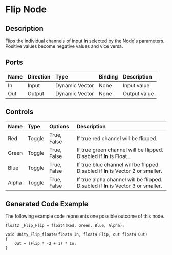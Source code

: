 # Flip Node

## Description

Flips the individual channels of input **In** selected by the [Node](Node.md)'s parameters. Positive values become negative values and vice versa.

## Ports

| Name        | Direction           | Type  | Binding | Description |
|:------------ |:-------------|:-----|:---|:---|
| In      | Input | Dynamic Vector | None | Input value |
| Out | Output      |    Dynamic Vector | None | Output value |

## Controls

| Name        | Type           | Options  | Description |
|:------------ |:-------------|:-----|:---|
| Red      | Toggle | True, False | If true red channel will be flipped. |
| Green      | Toggle | True, False | If true green channel will be flipped. Disabled if **In** is Float   . |
| Blue      | Toggle | True, False | If true blue channel will be flipped. Disabled if **In** is Vector 2 or smaller. |
| Alpha      | Toggle | True, False | If true alpha channel will be flipped. Disabled if **In** is Vector 3 or smaller. |

## Generated Code Example

The following example code represents one possible outcome of this node.

```
float2 _Flip_Flip = float4(Red, Green, Blue, Alpha);

void Unity_Flip_float4(float4 In, float4 Flip, out float4 Out)
{
    Out = (Flip * -2 + 1) * In;
}
```